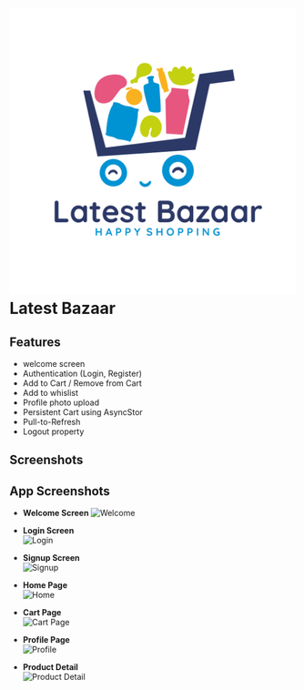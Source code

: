 # ![alt text](assets/logo.png) Latest Bazaar


## Features
- welcome screen
- Authentication (Login, Register)
- Add to Cart / Remove from Cart
- Add to whislist
- Profile photo upload
- Persistent Cart using AsyncStor
- Pull-to-Refresh
- Logout property

## Screenshots
## App Screenshots

- **Welcome Screen**
![Welcome](../latestBazaar/assets/welcomescreen.png)

- **Login Screen**  
  ![Login](../latestBazaar/assets/loginscreen.png)

- **Signup Screen**  
  ![Signup](../latestBazaar/assets/signupscreen.png)

- **Home Page**  
  ![Home](../latestBazaar/assets/homescreen.png)

- **Cart Page**  
  ![Cart Page](../latestBazaar/assets/cartscreen.png)

- **Profile Page**  
  ![Profile](../latestBazaar/assets/profilescreen.png)

- **Product Detail**  
  ![Product Detail](../latestBazaar/assets/productdetailscreen.png)






